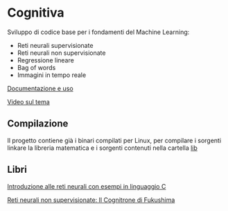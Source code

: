 # Cognitiva
Sviluppo di codice base per i fondamenti del Machine Learning:
- Reti neurali supervisionate
- Reti neurali non supervisionate
- Regressione lineare
- Bag of words
- Immagini in tempo reale

[Documentazione e uso](https://pumar.it/cognitiva/cgn.php)

[Video sul tema](https://www.youtube.com/channel/UCDwLlFqa0xZ71PEOdHA0aSQ)

## Compilazione

Il progetto contiene già i binari compilati per Linux, per compilare i sorgenti linkare la libreria matematica e i sorgenti contenuti nella cartella [lib](lib)


## Libri


[Introduzione alle reti neurali con esempi in linguaggio C](https://www.amazon.it/dp/1692945319)

[Reti neurali non supervisionate: Il Cognitrone di Fukushima](https://www.amazon.it/Reti-neurali-non-supervisionate-cognitrone/dp/1798929244)

